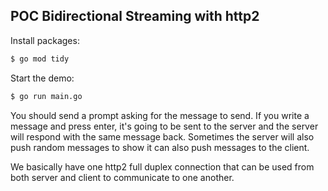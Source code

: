 ## POC Bidirectional Streaming with http2

Install packages:

```sh
$ go mod tidy
```

Start the demo: 

```sh
$ go run main.go
```

You should send a prompt asking for the message to send. If you write a message and press enter, it's going to be sent to the server and the server will respond with the same message back. Sometimes the server will also push random messages to show it can also push messages to the client.

We basically have one http2 full duplex connection that can be used from both server and client to communicate to one another.

